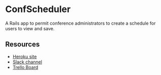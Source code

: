 # ConfScheduler

A Rails app to permit conference administrators to create a schedule for users to view and save.

## Resources

* [Heroku site](https://conf-scheduler.herokuapp.com/)
* [Slack channel](https://confscheduler.slack.com/messages/CAS5U3GJD/details/)
* [Trello Board](https://trello.com/b/S23MaYDJ/confscheduler)
